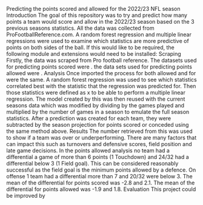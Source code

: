 Predicting the points scored and allowed for the 2022/23 NFL season
Introduction
The goal of this repository was to try and predict how many points a team would score and allow in the 2022/23 season based on the 3 previous seasons statistics. All the data was collected from ProFootballReference.com. A random forest regression and multiple linear regressions were used to examine which statistics are more predictive of points on both sides of the ball. 
If this would like to be required, the following module and extensions would need to be installed: 
Scraping
Firstly, the data was scraped from Pro football reference. The datasets used for predicting points scored were     . the data sets used for predicting points allowed were    .
Analysis
Once imported the process for both allowed and for were the same. A random forest regression was used to see which statistics correlated best with the statistic that the regression was predicted for. Then those statistics were defined as x to be able to perform a multiple linear regression. The model created by this was then reused with the current seasons data which was modified by dividing by the games played and multiplied by the number of games in a season to emulate the full season statistics. After a prediction was created for each team, they were subtracted by the season projection for points scored or conceded using the same method above. 
Results
The number retrieved from this was used to show if a team was over or underperforming. There are many factors that can impact this such as turnovers and defensive scores, field position and late game decisions. In the points allowed analysis no team had a differential a game of more than 6 points (1 Touchdown) and 24/32 had a differential below 3 (1 Field goal). This can be considered reasonably successful as the field goal is the minimum points allowed by a defence. On offense 1 team had a differential more than 7 and 20/32 were below 3. The mean of the differential for points scored was -2.8 and 2.1. The mean of the differential for points allowed was -1.9 and 1.8.
Evaluation
This project could be improved by
